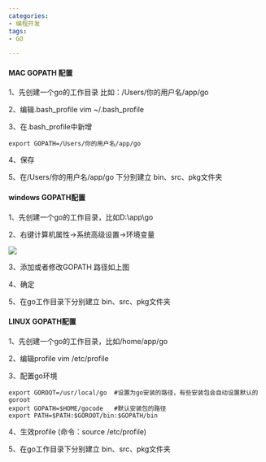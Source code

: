 ```yaml
---
categories: 
- 编程开发
tags:
- GO

---
```


#### MAC GOPATH 配置

1、先创建一个go的工作目录 比如：/Users/你的用户名/app/go

2、编辑.bash_profile vim ~/.bash_profile

3、在.bash_profile中新增

```
export GOPATH=/Users/你的用户名/app/go 
```

4、保存

5、在/Users/你的用户名/app/go 下分别建立 bin、src、pkg文件夹

#### windows GOPATH配置

1、先创建一个go的工作目录，比如D:\app\go

2、右键计算机属性->系统高级设置->环境变量

![](/images/2020/5.png)

3、添加或者修改GOPATH 路径如上图

4、确定

5、在go工作目录下分别建立 bin、src、pkg文件夹

#### LINUX GOPATH配置

1、先创建一个go的工作目录，比如/home/app/go

2、编辑profile vim /etc/profile

3、配置go环境

```
export GOROOT=/usr/local/go  #设置为go安装的路径，有些安装包会自动设置默认的goroot
export GOPATH=$HOME/gocode   #默认安装包的路径
export PATH=$PATH:$GOROOT/bin:$GOPATH/bin
```

4、生效profile (命令：source /etc/profile)

5、在go工作目录下分别建立 bin、src、pkg文件夹